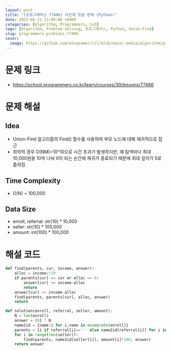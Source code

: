 ```yaml
---
layout: post
title: "[프로그래머스 77486] 다단계 칫솔 판매 (Python)"
date: 2022-08-21 23:09:00 +0900
categories: [Algorithm, Programmers, Lv3]
tags: [Algorithm, Problem Solving, 프로그래머스, Python, Union-Find]
slug: programmers-problems-77486
cover:
  image: https://github.com/minyeamer/til/blob/main/.media/algorithm/programmers-logo.png?raw=true
---
```


# 문제 링크
- https://school.programmers.co.kr/learn/courses/30/lessons/77486

# 문제 해설

## Idea
- Union-Find 알고리즘의 Find() 함수를 사용하여 부모 노드에 대해 재귀적으로 접근
- 최악의 경우 O(NM)=10^10으로 시간 초과가 발생하지만,
  매 탐색마다 최대 10,000원을 10씩 나눠 0이 되는 순간에 재귀가 종료되기 때문에 최대 깊이가 5로 좁혀짐

## Time Complexity
- O(N) = 100,000

## Data Size
- enroll, referral: str(10) * 10,000
- seller: str(10) * 100,000
- amount: int(100) * 100,000

# 해설 코드

```python
def find(parents, cur, income, answer):
    alloc = income//10
    if parents[cur] == cur or alloc == 0:
        answer[cur] += income-alloc
        return
    answer[cur] += income-alloc
    find(parents, parents[cur], alloc, answer)
    return

def solution(enroll, referral, seller, amount):
    N = len(enroll)
    answer = [0] * N
    name2id = {name:i for i,name in enumerate(enroll)}
    parents = [i if referral[i]=='-' else name2id[referral[i]] for i in range(N)]
    for i in range(len(seller)):
        find(parents, name2id[seller[i]], amount[i]*100, answer)
    return answer
```